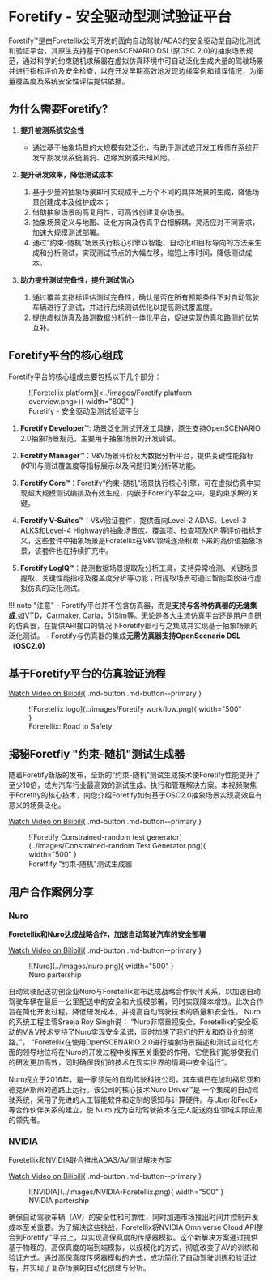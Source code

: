 # Foretify - 安全驱动型测试验证平台

Foretify™是由Foretellix公司开发的面向自动驾驶/ADAS的安全驱动型自动化测试和验证平台，其原生支持基于OpenSCENARIO DSL(原OSC 2.0)的抽象场景规范，通过科学的约束随机求解器在虚拟仿真环境中可自动泛化生成大量的驾驶场景并进行指标评价及安全检查，以在开发早期高效地发现边缘案例和错误情况，为衡量覆盖度及系统安全性评估提供依据。

## 为什么需要Foretify?

1. **提升被测系统安全性**
   
      * 通过基于抽象场景的大规模有效泛化，有助于测试或开发工程师在系统开发早期发现系统漏洞、边缘案例或未知风险。

2. **提升研发效率，降低测试成本**
   
      1. 基于少量的抽象场景即可实现成千上万个不同的具体场景的生成，降低场景创建成本及维护成本；
      2. 借助抽象场景的高复用性，可高效创建复杂场景。
      3. 抽象场景定义与地图、泛化方向及仿真平台相解耦，灵活应对不同需求，加速大规模测试部署。
      4. 通过“约束-随机”场景执行核心引擎以智能、自动化和目标导向的方法来生成和分析测试，实现测试节点的大幅左移，缩短上市时间，降低测试成本。
   
3. **助力提升测试完备性，提升测试信心**
   
      1. 通过覆盖度指标评估测试完备性，确认是否在所有预期条件下对自动驾驶车辆进行了测试，并进行后续测试优化以提高测试覆盖度。
      2. 提供虚拟仿真及路测数据分析的一体化平台，促进实现仿真和路测的优势互补。


## Foretify平台的核心组成

Foretify平台的核心组成主要包括以下几个部分：

<figure markdown="span">
  ![Foretellix platform](<../images/Foretify platform overview.png>){ width="800" }
  <figcaption>Foretify - 安全驱动型测试验证平台</figcaption>
</figure>

1. **Foretify Developer™**: 场景泛化测试开发工具链，原生支持OpenSCENARIO 2.0抽象场景规范，主要用于抽象场景的开发调试。

2. **Foretify Manager™**：V&V场景评价及大数据分析平台，提供关键性能指标(KPI)与测试覆盖度等指标展示以及问题归类分析等功能。

3. **Foretify Core™**：Foretify“约束-随机”场景执行核心引擎，可在虚拟仿真中实现超大规模测试编排及有效生成，内嵌于Foretify平台之中，是约束求解的关键。
   
4. **Foretify V-Suites™**：V&V验证套件，提供面向Level-2 ADAS、Level-3 ALKS和Level-4 Highway的抽象场景库、覆盖项、检查项及KPI等评价指标定义，这些套件中抽象场景是Foretellix在V&V领域逐渐积累下来的高价值抽象场景，该套件也在持续扩充中。

5. **Foretify LogIQ™**：路测数据场景提取及分析工具，支持异常检测、关键场景提取、关键性能指标及覆盖度分析等功能；所提取场景可通过智能回放进行虚拟仿真的泛化测试。


!!! note "注意"
      - Foretify平台并不包含仿真器，而是**支持与各种仿真器的无缝集成**,如VTD，Carmaker, Carla，51Sim等。无论是各大主流仿真平台还是用户自研的仿真器，在提供API接口的情况下Foretify都可与之集成并实现基于抽象场景的泛化测试。
      - Foretify与仿真器的集成**无需仿真器支持OpenScenario DSL（OSC2.0)**


## 基于Foretify平台的仿真验证流程

[Watch Video on Bilibili](https://www.bilibili.com/video/BV1oh8ge4E7M/?vd_source=4207f93b159b5ac403fae18e1d8cf2c4){ .md-button .md-button--primary }

<figure markdown="span">
  ![Foretellix logo](../images/Foretify workflow.png){ width="500" }
  <figcaption>Foretellix: Road to Safety</figcaption>
</figure>


## 揭秘Foretfiy "约束-随机"测试生成器

随着Foretify新版的发布，全新的“约束-随机”测试生成技术使Foretify性能提升了至少10倍，成为汽车行业最高效的测试生成、执行和管理解决方案。本视频聚焦于Foretify的核心技术，向您介绍Foretify如何基于OSC2.0抽象场景实现高效且有意义的场景泛化。

[Watch Video on Bilibili](https://www.bilibili.com/video/BV1jm8zeuEND/?spm_id_from=333.999.0.0&vd_source=4207f93b159b5ac403fae18e1d8cf2c4){ .md-button .md-button--primary }

<figure markdown="span">
  ![Foretify Constrained-random test generator](../images/Constrained-random Test Generator.png){ width="500" }
  <figcaption>Foretfify "约束-随机"测试生成器</figcaption>
</figure>


## 用户合作案例分享

### Nuro

**Foretellix和Nuro达成战略合作，加速自动驾驶汽车的安全部署**

[Watch Video on Bilibili](https://www.bilibili.com/video/BV1jm8zeuEND/?spm_id_from=333.999.0.0&vd_source=4207f93b159b5ac403fae18e1d8cf2c4){ .md-button .md-button--primary }

<figure markdown="span">
  ![Nuro](../images/nuro.png){ width="500" }
  <figcaption>Nuro partership</figcaption>
</figure>

自动驾驶配送初创企业Nuro与Foretellix宣布达成战略合作伙伴关系，以加速自动驾驶车辆在最后一公里配送中的安全和大规模部署，同时实现降本增效。此次合作旨在简化开发过程，降低研发成本，并提高自动驾驶技术的质量和安全性。
Nuro的系统工程主管Sreeja Roy Singh说： “Nuro非常重视安全。Foretellix的安全驱动的V＆V技术支持了Nuro实现安全承诺，同时加速了我们的开发和商业化的道路。”， “Foretellix在使用OpenSCENARIO 2.0进行抽象场景描述和测试自动化方面的领导地位将在Nuro的开发过程中发挥至关重要的作用。它使我们能够使我们的研发更加高效，同时确保我们的技术在现实世界的情境中安全运行”。

Nuro成立于2016年，是一家领先的自动驾驶科技公司，其车辆已在加利福尼亚和德克萨斯州的道路上运行。该公司的核心技术Nuro Driver™是 一个集成的自动驾驶系统，采用了先进的人工智能软件和定制的感知与计算硬件。与Uber和FedEx等合作伙伴关系的建立，使 Nuro 成为自动驾驶技术在无人配送商业领域实际应用的领先者。

### NVIDIA

Foretellix和NVIDIA联合推出ADAS/AV测试解决方案

[Watch Video on Bilibili](https://www.bilibili.com/video/BV1Le8gexEmP/?spm_id_from=333.999.0.0&vd_source=4207f93b159b5ac403fae18e1d8cf2c4){ .md-button .md-button--primary }

<figure markdown="span">
  ![NVIDIA](../images/NVIDIA-Foretellix.png){ width="500" }
  <figcaption>NVIDIA partership</figcaption>
</figure>

确保自动驾驶车辆（AV）的安全性和可靠性，同时加速市场推出时间并控制开发成本至关重要。为了解决这些挑战，Foretellix将NVIDIA Omniverse Cloud API整合到Foretify™平台上，以实现高保真度的传感器模拟。这个新解决方案通过提供基于物理的、高保真度的端到端模拟，以规模化的方式，彻底改变了AV的训练和验证方式。通过高保真度传感器模拟的方式，成功简化了自动驾驶训练和验证过程，并实现了复杂场景的自动化创建与分析。
